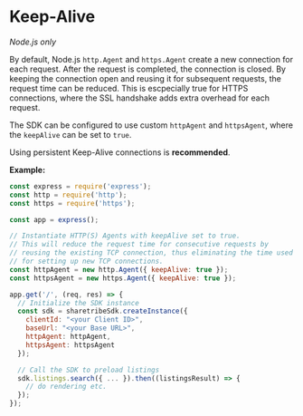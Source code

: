 # Keep-Alive

*Node.js only*

By default, Node.js `http.Agent` and `https.Agent` create a new
connection for each request. After the request is completed, the
connection is closed. By keeping the connection open and reusing it
for subsequent requests, the request time can be reduced. This is
escpecially true for HTTPS connections, where the SSL handshake adds
extra overhead for each request.

The SDK can be configured to use custom `httpAgent` and `httpsAgent`,
where the `keepAlive` can be set to `true`.

Using persistent Keep-Alive connections is **recommended**.

**Example:**

``` js
const express = require('express');
const http = require('http');
const https = require('https');

const app = express();

// Instantiate HTTP(S) Agents with keepAlive set to true.
// This will reduce the request time for consecutive requests by
// reusing the existing TCP connection, thus eliminating the time used
// for setting up new TCP connections.
const httpAgent = new http.Agent({ keepAlive: true });
const httpsAgent = new https.Agent({ keepAlive: true });

app.get('/', (req, res) => {
  // Initialize the SDK instance
  const sdk = sharetribeSdk.createInstance({
    clientId: "<your Client ID>",
    baseUrl: "<your Base URL>",
    httpAgent: httpAgent,
    httpsAgent: httpsAgent
  });

  // Call the SDK to preload listings
  sdk.listings.search({ ... }).then((listingsResult) => {
    // do rendering etc.
  });
});
```
